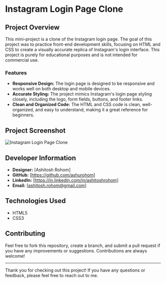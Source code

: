 # Instagram Login Page Clone

## Project Overview

This mini-project is a clone of the Instagram login page. The goal of this project was to practice front-end development skills, focusing on HTML and CSS to create a visually accurate replica of Instagram's login interface. This project is purely for educational purposes and is not intended for commercial use.

### Features

- **Responsive Design:** The login page is designed to be responsive and works well on both desktop and mobile devices.
- **Accurate Styling:** The project mimics Instagram's login page styling closely, including the logo, form fields, buttons, and footer links.
- **Clean and Organized Code:** The HTML and CSS code is clean, well-organized, and easy to understand, making it a great reference for beginners.

## Project Screenshot

![Instagram Login Page Clone](path/to/your/screenshot.png)

## Developer Information

- **Designer:** [Ashitosh Rohom]
- **GitHub:** [https://github.com/ashurohom]
- **LinkedIn:** [https://in.linkedin.com/in/ashitoshrohom]
- **Email:** [ashitosh.rohom@gmail.com]


## Technologies Used

- HTML5
- CSS3

## Contributing

Feel free to fork this repository, create a branch, and submit a pull request if you have any improvements or suggestions. Contributions are always welcome!

---

Thank you for checking out this project! If you have any questions or feedback, please feel free to reach out to me.

